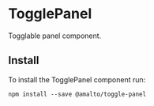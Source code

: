 # TogglePanel

Togglable panel component.

## Install

To install the TogglePanel component run:

```terminal
npm install --save @amalto/toggle-panel
```
